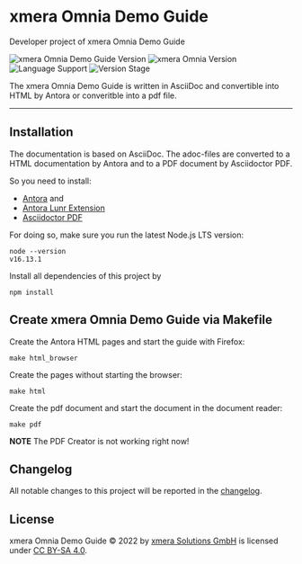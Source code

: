 # xmera Omnia Demo Guide

Developer project of xmera Omnia Demo Guide

![xmera Omnia Demo Guide Version](https://img.shields.io/badge/xmera_Omnia_Demo_Guide-1.0.0-red) ![xmera Omnia Version](https://img.shields.io/badge/xmera_Omnia-v3.6.x-blue) ![Language Support](https://img.shields.io/badge/Languages-de-green) ![Version Stage](https://img.shields.io/badge/Stage-release-important)

The xmera Omnia Demo Guide is written in AsciiDoc and convertible into HTML by Antora or converitble into a pdf file.

---

## Installation

The documentation is based on AsciiDoc. The adoc-files are converted to a HTML documentation by Antora and to a PDF document by Asciidoctor PDF.

So you need to install:

- [Antora](https://docs.antora.org/antora/latest/install-and-run-quickstart/) and
- [Antora Lunr Extension](https://docs.antora.org/antora/latest/extend/supported-components/#component-matrix)
- [Asciidoctor PDF](https://asciidoctor.org/docs/asciidoctor-pdf/#install-the-published-gem)

For doing so, make sure you run the latest Node.js LTS version:

    node --version
    v16.13.1

Install all dependencies of this project by

    npm install

## Create xmera Omnia Demo Guide via Makefile

Create the Antora HTML pages and start the guide with Firefox:

    make html_browser

Create the pages without starting the browser:

    make html

Create the pdf document and start the document in the document reader:

    make pdf

**NOTE** The PDF Creator is not working right now!

## Changelog

All notable changes to this project will be reported in the [changelog](https://circle.xmera.de/projects/xmera-omnia-guide/repository/xo_guide/revisions/develop/entry//CHANGELOG.md).

## License

xmera Omnia Demo Guide © 2022 by [xmera Solutions GmbH](https://xmera.de) is licensed under [CC BY-SA 4.0](https://creativecommons.org/licenses/by-sa/4.0/deed.en).
